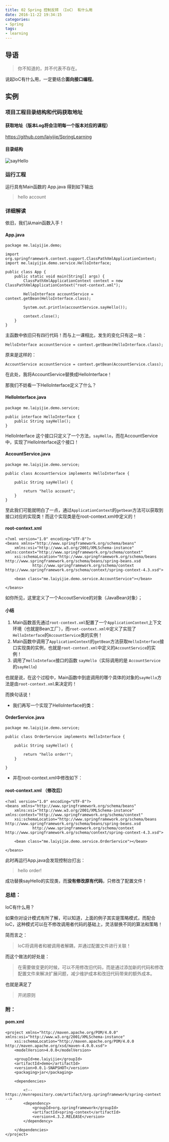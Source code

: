 ```yaml
---
title: 02 Spring 控制反转 （IoC） 有什么用
date: 2016-11-22 19:34:15
categories: 
- Spring
tags:
- learning
---
```


## 导语
> 你不知道的，并不代表不存在。

说起IoC有什么用，一定要结合**面向接口编程**。
<!-- more -->
## 实例

### 项目工程目录结构和代码获取地址

#### 获取地址（版本Log将会注明每一个版本对应的课程）
https://github.com/laiyijie/SpringLearning

#### 目录结构
![sayHello](spring-02/sayhello.png)

### 运行工程

运行具有Main函数的 App.java
得到如下输出

> hello account

### 详细解读

依旧，我们从main函数入手！

#### App.java

    package me.laiyijie.demo;
    
    import org.springframework.context.support.ClassPathXmlApplicationContext;
    import me.laiyijie.demo.service.HelloInterface;
    
    public class App {
    	public static void main(String[] args) {
    		ClassPathXmlApplicationContext context = new ClassPathXmlApplicationContext("root-context.xml");
    
    		HelloInterface accountService = context.getBean(HelloInterface.class);
    
    		System.out.println(accountService.sayHello());
    
    		context.close();
    	}
    }
    
主函数中依旧只有四行代码！而与上一课相比，发生的变化只有这一处：

	HelloInterface accountService = context.getBean(HelloInterface.class);

原来是这样的：

	AccountService accountService = context.getBean(AccountService.class);

在此处，我将AccountService替换成HelloInterface！

那我们不妨看一下HelloInterface定义了什么？
  
#### HelloInterface.java
    package me.laiyijie.demo.service;
    
    public interface HelloInterface {
    	public String sayHello();
    }
    
HelloInterface 这个接口只定义了一个方法，`sayHello`，而在AccountService中，实现了HelloInterface这个接口！

#### AccountService.java
	
	package me.laiyijie.demo.service;
	
	public class AccountService implements HelloInterface {
	
		public String sayHello() {
	
			return "hello account";
		}
	}

至此我们可能就明白了一点，通过`ApplicationContext`的`getbean`方法可以获取到接口对应的实现类！而这个实现类是在root-context.xml中定义的！

#### root-context.xml

	<?xml version="1.0" encoding="UTF-8"?>
	<beans xmlns="http://www.springframework.org/schema/beans"
		xmlns:xsi="http://www.w3.org/2001/XMLSchema-instance" xmlns:context="http://www.springframework.org/schema/context"
		xsi:schemaLocation="http://www.springframework.org/schema/beans http://www.springframework.org/schema/beans/spring-beans.xsd
				http://www.springframework.org/schema/context http://www.springframework.org/schema/context/spring-context-4.3.xsd">
	
		<bean class="me.laiyijie.demo.service.AccountService"></bean>
	
	</beans>
	
如你所见，这里定义了一个AccoutService的对象（JavaBean对象）；

#### 小结

1. Main函数首先通过`root-context.xml`配置了一个`ApplicationContext`上下文环境（也就是Bean工厂），而`root-context.xml中`定义了实现了`HelloInterface`的`AccountService`类的实例！
2. Main函数中调用了`ApplicationContext`的`getBean`方法获取`HelloInterface`接口实现类的实例，也就是`root-context.xml`中定义的`AccountService`的实例！
3. 调用了`HelloInteface`接口的函数 `sayHello`（实际调用的是 `AccountService`的`sayHello`)

也就是说，在这个过程中，Main函数中到底调用的哪个具体的对象的`sayHello`方法是由`root-context.xml`来决定的！

而换句话说！

- 我们再写一个实现了HelloInterface的类：

#### OrderService.java
	
	package me.laiyijie.demo.service;
	
	public class OrderService implements HelloInterface {
	
		public String sayHello() {
			
			return "hello order!";
		}
	
	}

- 并在root-context.xml中修改如下：

#### root-context.xml （修改后）

    <?xml version="1.0" encoding="UTF-8"?>
    <beans xmlns="http://www.springframework.org/schema/beans"
    	xmlns:xsi="http://www.w3.org/2001/XMLSchema-instance" xmlns:context="http://www.springframework.org/schema/context"
    	xsi:schemaLocation="http://www.springframework.org/schema/beans http://www.springframework.org/schema/beans/spring-beans.xsd
    			http://www.springframework.org/schema/context http://www.springframework.org/schema/context/spring-context-4.3.xsd">
    
    	<bean class="me.laiyijie.demo.service.OrderService"></bean>
    
    </beans>

此时再运行App.java会发现控制台打出：

> hello order!

成功替换sayHello的实现类，而**没有修改原有代码**，只修改了配置文件！

### 总结：

IoC有什么用？

如果你对设计模式有所了解，可以知道，上面的例子其实是策略模式，而配合IoC，这种模式可以在不修改调用者代码的基础上，灵活替换不同的算法和策略！

简而言之：

> IoC将调用者和被调用者解耦，并通过配置文件进行关联！

而这个做法的好处是：

> 在需要做变更的时候，可以不用修改旧代码，而是通过添加新的代码和修改配置文件来解决扩展问题，减少维护成本和改旧代码带来的额外成本。

也就是满足了
> 开闭原则


### 附：

#### pom.xml

	<project xmlns="http://maven.apache.org/POM/4.0.0" xmlns:xsi="http://www.w3.org/2001/XMLSchema-instance"
		xsi:schemaLocation="http://maven.apache.org/POM/4.0.0 http://maven.apache.org/xsd/maven-4.0.0.xsd">
		<modelVersion>4.0.0</modelVersion>
	
		<groupId>me.laiyijie</groupId>
		<artifactId>demo</artifactId>
		<version>0.0.1-SNAPSHOT</version>
		<packaging>jar</packaging>
	
		<dependencies>
		
			<!-- https://mvnrepository.com/artifact/org.springframework/spring-context -->
			<dependency>
				<groupId>org.springframework</groupId>
				<artifactId>spring-context</artifactId>
				<version>4.3.2.RELEASE</version>
			</dependency>
	
		</dependencies>
	</project>
